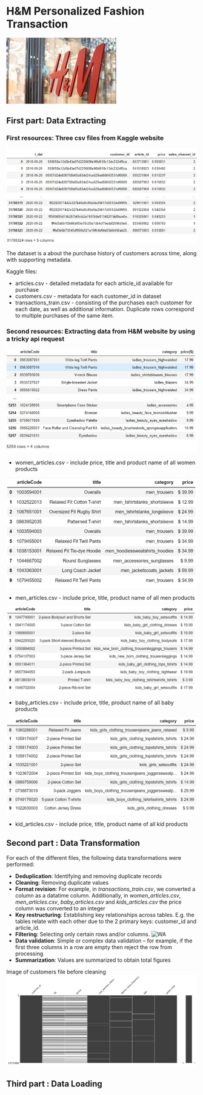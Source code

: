 # H&M Personalized Fashion Transaction
![HM](images/Hm.jpg)


## First part: Data Extracting

### First resources: Three csv files from Kaggle website 

![Tr](images/transaction_data.JPG)

The dataset is a about the purchase history of customers across time, along with supporting metadata.

Kaggle files:

-	articles.csv - detailed metadata for each article_id available for purchase
-	customers.csv - metadata for each customer_id in dataset
-	transactions_train.csv -  consisting of the purchases each customer for each date, as well as additional information. Duplicate rows correspond to multiple purchases of the same item. 

### Second resources: Extracting data from H&M website by using a tricky api request
![WA](images/women_product_from_api.JPG)
-	women_articles.csv - include price, title and product name of all women products

![WA](images/men_product_from_api.JPG)
-	men_articles.csv - include price, title, product name of all men products

![WA](images/baby_product_from_api.JPG)
-	baby_articles.csv - include price, title, product name of all baby products

![WA](images/kid_product_from_api.JPG)
-	kid_articles.csv - include price, title, product name of all kid products

## Second part : Data Transformation
For each of the different files, the following data transformations were performed:
-  **Deduplication**: Identifying and removing duplicate records
-  **Cleaning**: Removing duplicate values
-  **Format revision**: For example, in *transactions_train.csv*, we converted a column as a datatime column. Additionally, in *women_articles.csv*, *men_articles.csv*, *baby_articles.csv* and *kids_articles.csv* the price column was converted to an integer
-	**Key restructuring**: Establishing key relationships across tables. E.g. the tables relate with each other due to the 2 primary keys: customer_id and article_id.
-	**Filtering**: Selecting only certain rows and/or columns. 
![WA](images/filterin_example.JPG)
-	**Data validation**: Simple or complex data validation – for example, if the first three columns in a row are empty then reject the row from processing
-	**Summarization**: Values are summarized to obtain total figures

Image of customers file before cleaning
![HM](images/customer_df_before_cleaning.JPG)



## Third part : Data Loading











